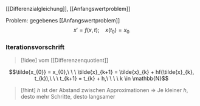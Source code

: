 [[Differenzialgleichung]], [[Anfangswertproblem]]

Problem: gegebenes [[Anfangswertproblem]]
$$x' = f(x, t);\ \ \ \ x(t_{0}) = x_{0}$$

### Iterationsvorschrift
> [!idee] vom [[Differenzenquotient]]


$$\tilde{x_{0}} = x_{0},\ \ \ \tilde{x}_{k+1} = \tilde{x}_{k} + hf(\tilde{x}_{k}, t_{k}),\ \ \ t_{k+1} = t_{k} + h,\ \ \ \ k \in \mathbb{N}$$

> [!hint] $h$ ist der Abstand zwischen Approximationen => Je kleiner $h$, desto mehr Schritte, desto langsamer

